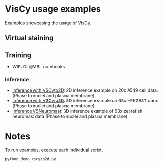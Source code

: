 # VisCy usage examples
Examples showcasing the usage of VisCy.

## Virtual staining
## Training
- WIP: DL@MBL notebooks
### Inference
- [Inference with VSCyto2D](/home/eduardo.hirata/repos/viscy/examples/demos/demo_vscyto2d.py): 2D inference example on 20x A549 cell data. (Phase to nuclei and plasma membrane).
- [Inference with VSCyto3D](https://github.com/mehta-lab/viscy/blob/demos/examples/demos/demo_vscyto3d.py): 3D inference example on 63x HEK293T data. (Phase to nuclei and plasma membrane).
- [Inference VSNeuromast](https://github.com/mehta-lab/viscy/blob/demos/examples/demos/demo_vsneuromast.py): 3D inference example of 63x zebrafish neuromast data (Phase to nuclei and plasma membrane)

# Notes
To run examples, execute each individual script.
```python
python demo_vscyto2d.py
```

